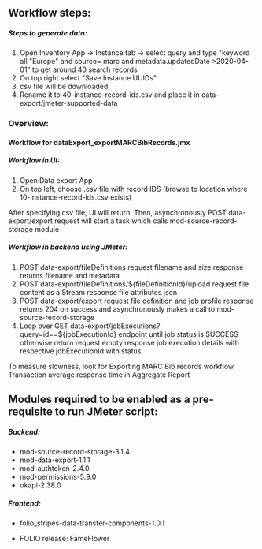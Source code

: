 ## Workflow steps:

##### Steps to generate data:
1. Open Inventory App -> Instance tab -> select query and type "keyword all "Europe" and source= marc and metadata.updatedDate >2020-04-01" to get around 40 search records
2. On top right select "Save Instance UUIDs"
3. csv file will be downloaded
4. Rename it to 40-instance-record-ids.csv and place it in data-export/jmeter-supported-data

### Overview:
#### Workflow for dataExport_exportMARCBibRecords.jmx
##### Workflow in UI:
1. Open Data export App
2. On top left, choose .csv file with record IDS (browse to location where 10-instance-record-ids.csv exists)

After specifying csv file, UI will return. Then, asynchronously POST data-export/export request will start a task  which calls mod-source-record-storage module

##### Workflow in backend using JMeter: 
1. POST data-export/fileDefinitions 
request
  filename and size
response
 returns filename and metadata
2. POST data-export/fileDefinitions/${fileDefinitionId}/upload
request
  file content as a Stream
response
  file attributes json
3. POST data-export/export
request
  file definition and job profile
response
  returns 204 on success and asynchronously makes a call to mod-source-record-storage
4. Loop over GET data-export/jobExecutions?query=id==${jobExecutionId} endpoint until job status is SUCCESS otherwise return
request
  empty
response
  job execution details with respective jobExecutionId with status

To measure slowness, look for Exporting MARC Bib records workflow Transaction average response time in Aggregate Report

## Modules required to be enabled as a pre-requisite to run JMeter script:
##### Backend:
- mod-source-record-storage-3.1.4
- mod-data-export-1.1.1
- mod-authtoken-2.4.0
- mod-permissions-5.9.0
- okapi-2.38.0
##### Frontend:
- folio_stripes-data-transfer-components-1.0.1

- FOLIO release: FameFlower
